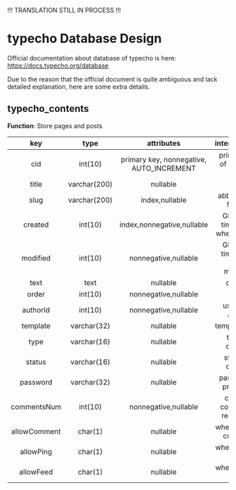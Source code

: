 !!! TRANSLATION STILL IN PROCESS !!!

# typecho Database Design

Official documentation about database of typecho is here: https://docs.typecho.org/database

Due to the reason that the official document is quite ambiguous and lack detailed explanation, here are some extra details.

## typecho_contents

**Function**: Store pages and posts

|     key     |     type     |       attributes       |               interpretation                |
| :----------: | :----------: | :--------------: | :-------------------------------: |
|     cid      |   int(10)    |  primary key, nonnegative, AUTO_INCREMENT  |            primary key of contents table             |
|    title     | varchar(200) |      nullable      |             title              |
|     slug     | varchar(200) |   index,nullable    |            abbreviation for title             |
|   created    |   int(10)    | index,nonnegative,nullable |    GMT unix timestamp when created     |
|   modified   |   int(10)    |   nonnegative,nullable    |    GMT unix timestamp when modified     |
|     text     |     text     |      nullable      |             content              |
|    order     |   int(10)    |   nonnegative,nullable    |            sort          |
|   authorId   |   int(10)    |   nonnegative,nullable    |          user id of author           |
|   template   | varchar(32)  |      nullable      |          template used           |
|     type     | varchar(16)  |      nullable      |             type of content              |
|    status    | varchar(16)  |      nullable      |             status of content              |
|   password   | varchar(32)  |      nullable      | password if protected |
| commentsNum  |   int(10)    |   nonnegative,nullable    |      count of comments, redundant      |
| allowComment |   char(1)    |      nullable      |           whether allow comment            |
|  allowPing   |   char(1)    |      nullable      |           whether allow ping            |
|  allowFeed   |   char(1)    |      nullable      |         whether allow feed          |
